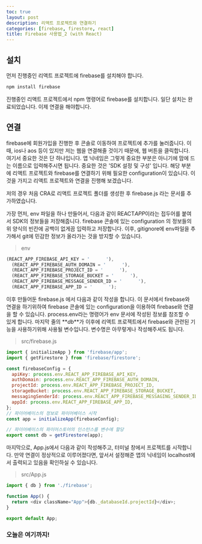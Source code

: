 ```yaml
---
toc: true
layout: post
description: 리액트 프로젝트와 연결하기
categories: [firebase, firestore, react]
title: Firebase 사용법_2 (with React)
---
```


## 설치

먼저 진행중인 리액트 프로젝트에 firebase를 설치해야 합니다.

```jsx
npm install firebase
```

진행중인 리액트 프로젝트에서 npm 명령어로 firebase를 설치합니다. 일단 설치는 완료되었습니다. 이제 연결을 해야합니다.

## 연결

firebase에 회원가입을 진행한 후 콘솔로 이동하여 프로젝트에 추가를 눌러줍니다. 이때, ios나 aos 등이 있지만 저는 웹을 연결해줄 것이기 때문에, 웹 버튼을 클릭합니다. 여기서 중요한 것은 단 하나입니다. 앱 닉네임은 그렇게 중요한 부분은 아니기에 맘에 드는 이름으로 입력해주시면 됩니다. 중요한 것은 'SDK 설정 및 구성' 입니다. 해당 부분에 리액트 프로젝트와 firebase를 연결하기 위해 필요한 configuration이 있습니다. 이것을 가지고 리액트 프로젝트와 연결을 진행해 보겠습니다.

저의 경우 처음 CRA로 리액트 프로젝트 폴더를 생성한 후 firebase.js 라는 문서를 추가하였습니다.

가장 먼저, env 파일을 하나 만들어서, 다음과 같이 REACT*APP*이라는 접두어를 붙여서 SDK의 정보들을 저장해줍니다. firebase 콘솔에 있는 configuration 의 정보들의 위 양식의 빈칸에 공백이 없게끔 입력하고 저장합니다. 이후, gitignore에 env파일을 추가해서 git에 민감한 정보가 올라가는 것을 방지할 수 있습니다.

> env

```js
(REACT_APP_FIREBASE_API_KEY = '      '),
  (REACT_APP_FIREBASE_AUTH_DOMAIN = '      '),
  (REACT_APP_FIREBASE_PROJECT_ID = '      '),
  (REACT_APP_FIREBASE_STORAGE_BUCKET = '      '),
  (REACT_APP_FIREBASE_MESSAGE_SENDER_ID = '      '),
  (REACT_APP_FIREBASE_APP_ID = '      ');
```

이후 만들어둔 firebase.js 에서 다음과 같이 작성을 합니다.
이 문서에서 firebase와 연결을 하기위하여 firebase 콘솔에 있는 configuration을 이용하여 firebase와 연결을 할 수 있습니다.
process.env라는 명령어가 env 문서에 작성된 정보를 참조할 수 있게 합니다.
마지막 줄의 **_db_**가 이후에 리액트 프로젝트에서 firebase와 관련된 기능을 사용하기위해 사용될 변수입니다. 변수명은 아무렇게나 작성해주셔도 됩니다.

> src/firebase.js

```js
import { initializeApp } from 'firebase/app';
import { getFirestore } from 'firebase/firestore';

const firebaseConfig = {
  apiKey: process.env.REACT_APP_FIREBASE_API_KEY,
  authDomain: process.env.REACT_APP_FIREBASE_AUTH_DOMAIN,
  projectId: process.env.REACT_APP_FIREBASE_PROJECT_ID,
  storageBucket: process.env.REACT_APP_FIREBASE_STORAGE_BUCKET,
  messagingSenderId: process.env.REACT_APP_FIREBASE_MESSAGING_SENDER_ID,
  appId: process.env.REACT_APP_FIREBASE_APP_ID,
};
// 파이어베이스의 정보로 파이어베이스 시작
const app = initializeApp(firebaseConfig);

// 파이어베이스의 파이어스토어의 인스턴스를 변수에 할당
export const db = getFirestore(app);
```

마지막으로, App.js에서 다음과 같이 작성해주고, 터미널 창에서 프로젝트를 시작합니다. 만약 연결이 정상적으로 이루어졌다면, 앞서서 설정해준 앱의 닉네임이 localhost에서 출력되고 있음을 확인하실 수 있습니다.

> src/App.js

```js
import { db } from './firebase';

function App() {
  return <div className="App">{db._databaseId.projectId}</div>;
}

export default App;
```

### 오늘은 여기까지!

